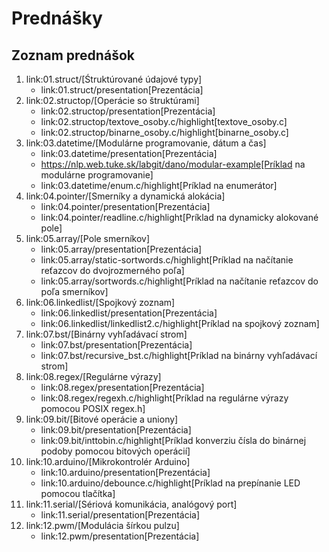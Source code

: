 # Prednášky

## Zoznam prednášok

1. link:01.struct/[Śtruktúrované údajové typy] 
	- link:01.struct/presentation[Prezentácia]
1. link:02.structop/[Operácie so štruktúrami]
	- link:02.structop/presentation[Prezentácia] 
    - link:02.structop/textove_osoby.c/highlight[textove_osoby.c]
    - link:02.structop/binarne_osoby.c/highlight[binarne_osoby.c]
1. link:03.datetime/[Modulárne programovanie, dátum a čas] 
	- link:03.datetime/presentation[Prezentácia] 
	- https://nlp.web.tuke.sk/labgit/dano/modular-example[Príklad na modulárne programovanie]
    - link:03.datetime/enum.c/highlight[Príklad na enumerátor] 
1. link:04.pointer/[Smerníky a dynamická alokácia] 
	- link:04.pointer/presentation[Prezentácia] 
	- link:04.pointer/readline.c/highlight[Príklad na dynamicky alokované pole]
1. link:05.array/[Pole smerníkov] 
	- link:05.array/presentation[Prezentácia] 
	- link:05.array/static-sortwords.c/highlight[Príklad na načítanie reťazcov do dvojrozmerného poľa]
	- link:05.array/sortwords.c/highlight[Príklad na načítanie reťazcov do poľa smerníkov]
1. link:06.linkedlist/[Spojkový zoznam] 
	- link:06.linkedlist/presentation[Prezentácia] 
	- link:06.linkedlist/linkedlist2.c/highlight[Príklad na spojkový zoznam]
1. link:07.bst/[Binárny vyhľadávací strom] 
	- link:07.bst/presentation[Prezentácia] 
	- link:07.bst/recursive_bst.c/highlight[Príklad na binárny vyhľadávací strom]
1. link:08.regex/[Regulárne výrazy]
	- link:08.regex/presentation[Prezentácia] 
	- link:08.regex/regexh.c/highlight[Príklad na regulárne výrazy pomocou POSIX regex.h]	
1. link:09.bit/[Bitové operácie a uniony]
	- link:09.bit/presentation[Prezentácia] 
	- link:09.bit/inttobin.c/highlight[Príklad konverziu čísla do binárnej podoby pomocou bitových operácií]		
1. link:10.arduino/[Mikrokontrolér Arduino]
	- link:10.arduino/presentation[Prezentácia] 
	- link:10.arduino/debounce.c/highlight[Príklad na prepínanie LED pomocou tlačítka]		
1. link:11.serial/[Sériová komunikácia, analógový port]
	- link:11.serial/presentation[Prezentácia] 
1. link:12.pwm/[Modulácia šírkou pulzu]
	- link:12.pwm/presentation[Prezentácia] 